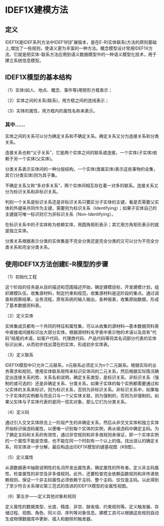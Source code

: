 # IDEF1X建模方法

## 定义

IDEF1X是IDEF系列方法中IDEF1的扩展版本，是在E-R(实体联系)方法的原则基础上,增加了一些规则，使语义更为丰富的一种方法。概念模型设计常用IDEF1X方法，它就是把实体-联系方法应用到语义数据模型中的一种语义模型化技术，用于建立系统信息模型。

## IDEF1X模型的基本结构

（1）实体(如人、地点、概念、事件等)用矩形方框表示；

（2）实体之间的关系(联系)，用方框之间的连线表示；

（3）实体的属性，用方框内的属性名称来表示。

 ### 其中......
 
  实体之间的关系可以分为确定关系和不确定关系。确定关系又分为连接关系和分类关系。

  连接关系也称“父子关系”，它是两个实体之间的联系或连接，一个实体(子实体)依赖于另一个实体(父实体)。

  分类关系表示实体间的一种分层结构，一个实体(类属实体)表示这些事物的全集，其它(分类实体)则为其子集。

  不确定关系又称“多对多关系”，两个实体间相互存在着一对多的联系。连接关系又分为标识关系和非标识关系。
    
  判别一个关系是标识关系还是非标识关系只要区分子实体的主键，看是否需要父实体的外键来共同作为主键，需要则为标识关系（Identifying）；如果子实体自己的主键就可唯一标识则它为非标识关系（Non-Identifying）。
  
  在标识关系中的子实体称为依赖实体，用圆角矩形表示；其它用方角矩形表示的就是独立实体。
  
  分类关系根据表示分类的实体集是不完全分类还是完全分类的又可以分为不完全分类关系和完全分类关系。
  
## 使用IDEF1X方法创建E-R模型的步骤

（1）初始化工程

 这个阶段的任务是从目的描述和范围描述开始，确定建模目标，开发建模计划，组织建模队伍，收集源材料，制定约束和规范。收集源材料是这阶段的重点。通过调查和观察结果，业务流程，原有系统的输入输出，各种报表，收集原始数据，形成了基本数据资料表。

（2）定义实体

 实体集成员都有一个共同的特征和属性集，可以从收集的源材料—基本数据资料表中直接或间接标识出大部分实体。根据源材料名字表中表示物的术语以及具有“代码”结尾的术语，如客户代码、代理商代码、产品代码等将其名词部分代表的实体标识出来，从而初步找出潜在的实体，形成初步实体表。

（3）定义联系

 IDEF1X模型中只允许二元联系，n元联系必须定义为n个二元联系。根据实际的业务需求和规则，使用实体联系矩阵来标识实体间的二元关系，然后根据实际情况确定出连接关系的势、关系名和说明，确定关系类型，是标识关系、非标识关系（强制的或可选的）还是非确定关系、分类关系。如果子实体的每个实例都需要通过和父实体的关系来标识，则为标识关系，否则为非标识关系。非标识关系中，如果每个子实体的实例都与而且只与一个父实体关联，则为强制的，否则为非强制的。如果父实体与子实体代表的是同一现实对象，那么它们为分类关系。

（4）定义码

 通过引入交叉实体除去上一阶段产生的非确定关系，然后从非交叉实体和独立实体开始标识侯选码属性，以便唯一识别每个实体的实例，再从侯选码中确定主码。为了确定主码和关系的有效性，通过非空规则和非多值规则来保证，即一个实体实例的一个属性不能是空值，也不能在同一个时刻有一个以上的值。找出误认的确定关系，将实体进一步分解，最后构造出IDEF1X模型的键基视图（KB图）。

（5）定义属性

 从源数据表中抽取说明性的名词开发出属性表，确定属性的所有者。定义非主码属性，检查属性的非空及非多值规则。此外，还要检查完全依赖函数规则和非传递依赖规则，保证一个非主码属性必须依赖于主码、整个主码、仅仅是主码。以此得到了至少符合关系理论第三范式的改进的IDEF1X模型的全属性视图。

（6）第五步——定义其他对象和规则
    
 定义属性的数据类型、长度、精度、非空、缺省值、约束规则等。定义触发器、存储过程、视图、角色、同义词、序列等对象信息。建模工具可以根据这些规则自动生成物理数据库中更新、插入和删除的触发器。
